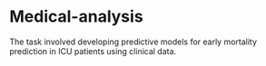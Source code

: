 # Medical-analysis
The task involved developing predictive models for early mortality prediction in ICU patients using clinical data.
